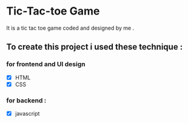 # Tic-Tac-toe Game 
It is a tic tac toe game coded and designed by me . 

## To create this project i used these technique : 
### for frontend and UI design
* [x]  HTML
* [x]  CSS

### for backend :
* [x]  javascript